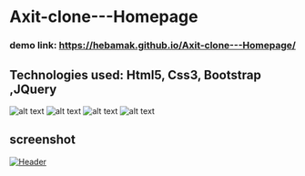 # Axit-clone---Homepage

### demo link: https://hebamak.github.io/Axit-clone---Homepage/

## Technologies used:  Html5, Css3, Bootstrap ,JQuery

 ![alt text](https://img.shields.io/badge/Html5--E34F26?style=for-the-badge&logo=Html5)
 ![alt text](https://img.shields.io/badge/Css3--1572B6?style=for-the-badge&logo=css3)
 ![alt text](https://img.shields.io/badge/Bootstrap--7952B3?style=for-the-badge&logo=Bootstrap)
 ![alt text](https://img.shields.io/badge/jQuery--0769AD?style=for-the-badge&logo=jQuery)

## screenshot

[![Header](https://res.cloudinary.com/hapiii/image/upload/v1682367961/general-projects/x8y8dkkhrrjo57wwdvgd.png)](https://some-url.dev/)


